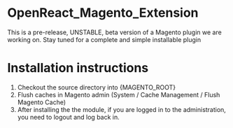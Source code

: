 OpenReact_Magento_Extension
===========================

This is a pre-release, UNSTABLE, beta version of a Magento plugin we are working on. Stay tuned for a complete and simple installable plugin

Installation instructions
=========================

1. Checkout the source directory into {MAGENTO_ROOT} 
2. Flush caches in Magento admin (System / Cache Management / Flush Magento Cache)
3. After installing the the module, if you are logged in to the administration, you need to logout and log back in. 